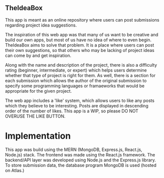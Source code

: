 ## TheIdeaBox

This app is meant as an online repository where users can post submissions regarding project idea suggestions.

The inspiration of this web app was that many of us want to be creative and build our own apps, but most of us
have no idea of where to even begin. TheIdeaBox aims to solve that problem. It is a place where users can 
post their own suggestions, so that others who may be lacking of project ideas can come by and get inspiration.

Along with the name and description of the project, there is also a difficulty rating (beginner, intermediate, or expert)
which helps users determine whether that type of project is right for them. As well, there is a section for each submission
which allows the author of the original submission to specify some programming languages or framaeworks that would be 
appropriate for the given project.

The web app includes a 'like' system, which allows users to like any posts which they believe to be interesting. Posts
are displayed in descending order of the number of likes. This app is a WIP, so please DO NOT OVERUSE THE LIKE BUTTON.

# Implementation

This app was build using the MERN (MongoDB, Express.js, React.js, Node.js) stack. The frontend was made using the React.js
framework. The backend/API layer was developed using Node.js and the Express.js library. To store submission data, the
database program MongoDB is used (hosted on Atlas.)